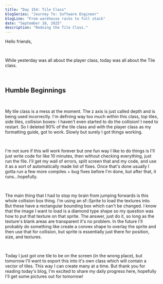 ```yaml
---
title: "Day 154: Tile Class"
blogSeries: "Journey To: Software Engineer"
blogLine: "From warehouse racks to full stack"
date: "September 18, 2025"
description: "Redoing the Tile Class."
---
```


Hello friends,

<br>

While yesterday was all about the player class, today was all about the Tile class.

<br>

## Humble Beginnings

<br>

My tile class is a mess at the moment. The z axis is just called depth and is being used incorrectly. I'm defining way too much within this class, top tiles, side tiles, collision boxes- I haven't even started to do the collision! I need to restart. So I deleted 90% of the tile class and with the player class as my formatting guide, got to work. Slowly but surely I got things working.

<br>

I'm not sure if this will work forever but one fun way I like to do things is I'll just write code for like 10 minutes, then without checking everything, just run the file. I'll get my wall of errors, split screen that and my code, and use it as a sort of automatically made list of fixes. Once that's done usually I gotta run a few more compiles + bug fixes before I'm done, but after that, it runs...hopefully.

<br>

The main thing that I had to stop my brain from jumping forwards is this whole collision box thing. I'm using an  sf::Sprite to load the textures into. But these have a rectangular bounding box which can't be changed. I know that the image I want to load is a diamond type shape so my question was how to put that texture on that sprite. The answer, just do it, so long as the texture's blank areas are transparent it's no problem. In the future I'll probably do something like create a convex shape to overlay the sprite and then use that for collision, but sprite is essentially just there for position, size, and textures.

<br>

Today I just got one tile to be on the screen (in the wrong place), but tomorrow I'll want to export this into it's own class which will contain a vector of tiles. This way I can create many at a time. But thank you for reading today's blog, I'm excited to share my daily progress here, hopefully I'll get some pictures out for tomorrow!

